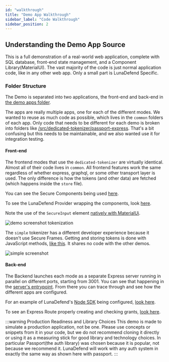 ```yaml
---
id: "walkthrough"
title: "Demo App Walkthrough"
sidebar_label: "Code Walkthrough"
sidebar_position: 2
---
```

<!--
  ~ Copyright by LunaSec (owned by Refinery Labs, Inc)
  ~
  ~ Licensed under the Creative Commons Attribution-ShareAlike 4.0 International
  ~ (the "License"); you may not use this file except in compliance with the
  ~ License. You may obtain a copy of the License at
  ~
  ~ https://creativecommons.org/licenses/by-sa/4.0/legalcode
  ~
  ~ See the License for the specific language governing permissions and
  ~ limitations under the License.
  ~
-->
## Understanding the Demo App Source
This is a full demonstration of a real-world web application, complete with SQL database, front-end state management, and a Component Library(MaterialUI).
The vast majority of the code
is just normal application code, like in any other web app.  Only a small part is LunaDefend Specific.

### Folder Structure
The Demo is separated into two applications, the front-end and back-end in 
[the demo apps folder](https://github.com/lunasec-io/lunasec-monorepo/tree/master/lunadefend/js/demo-apps/packages).

The apps are really multiple apps, one for each of the different modes. We wanted to reuse as much code as possible, 
which lives in the `common` folders of each app. Only code that needs to be different for each demo is broken into 
folders like [/src/dedicated-tokenizer/passport-express](https://github.com/lunasec-io/lunasec-monorepo/tree/demo-app-refactor/js/demo-apps/packages/demo-back-end/src/dedicated-tokenizer/passport-express).
That's a bit confusing but this needs to be maintainable, and we also wanted use it for integration testing.

#### Front-end
The frontend modes that use the `dedicated-tokenizer` are virtually identical. Almost all of their code lives in `common`.
All frontend features work the same regardless of whether express, graphql, or some other transport layer is used. 
The only difference is how the tokens (and other data) are fetched (which happens inside the `store` file).

You can see the Secure Components being used 
[here](https://github.com/lunasec-io/lunasec-monorepo/tree/demo-app-refactor/js/demo-apps/packages/react-front-end/src/common/components/secure-components).

To see the LunaDefend Provider wrapping the components, look 
[here](https://github.com/lunasec-io/lunasec-monorepo/blob/de384d69d4c78e6b39505561c6c25b6a34a34e23/js/demo-apps/packages/react-front-end/src/common/App.tsx#L37).

Note the use of the `SecureInput` element 
[natively with MaterialUi](https://github.com/lunasec-io/lunasec-monorepo/blob/de384d69d4c78e6b39505561c6c25b6a34a34e23/js/demo-apps/packages/react-front-end/src/common/components/secure-components/SecureInputDemo.tsx#L118).

![demo screenshot tokenization](/img/demo-app-tokenization.png)


The `simple` tokenizer has a different developer experience because it doesn't use Secure Frames.
Getting and storing tokens is done with JavaScript methods, 
[like this](https://github.com/lunasec-io/lunasec-monorepo/blob/de384d69d4c78e6b39505561c6c25b6a34a34e23/js/demo-apps/packages/react-front-end/src/simple-tokenizer/components/secure-components/TokenizeDemo.tsx#L23).
It shares no code with the other demos.

![simple screenshot](/img/demo-app-simple.png)

#### Back-end
The Backend launches each mode as a separate Express server running in parallel on different ports, starting from 3001.
You can see that happening in the [server's entrypoint](https://github.com/lunasec-io/lunasec-monorepo/blob/demo-app-refactor/js/demo-apps/packages/demo-back-end/src/main.ts).
From there you can trace through and see how the different apps are configured.

For an example of LunaDefend's [Node SDK](../../node-sdk/index.md) being configured, 
[look here](https://github.com/lunasec-io/lunasec-monorepo/blob/de384d69d4c78e6b39505561c6c25b6a34a34e23/js/demo-apps/packages/demo-back-end/src/dedicated-tokenizer/passport-express/config/configure-lunasec.ts).

To see an Express Route properly creating and checking grants, 
[look here](https://github.com/lunasec-io/lunasec-monorepo/blob/de384d69d4c78e6b39505561c6c25b6a34a34e23/js/demo-apps/packages/demo-back-end/src/dedicated-tokenizer/passport-express/routes/user-router.ts#L17).

:::warning Production Readiness and Library Choices
This demo is made to simulate a production application, not be one.  Please use concepts or snippets from it in your code, but we do not 
recommend cloning it directly or using it as a measuring stick for good library and technology choices.  In particular Passport(the auth library)
was chosen because it is popular, not because we recommend it.  LunaDefend will work with any auth system in exactly the same way as shown here with passport. 
:::
